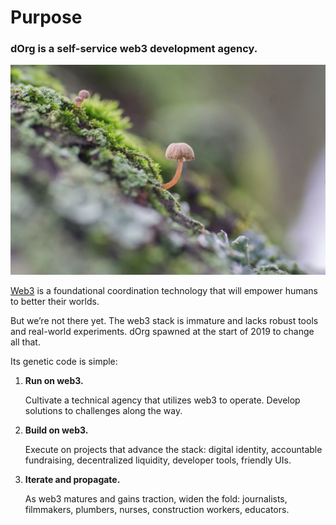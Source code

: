 # Purpose

### dOrg is a self-service web3 development agency.

![](../.gitbook/assets/imagen%20%288%29.png)

[Web3](../resources/glossary.md#web3) is a foundational coordination technology that will empower humans to better their worlds.

But we’re not there yet. The web3 stack is immature and lacks robust tools and real-world experiments. dOrg spawned at the start of 2019 to change all that.

Its genetic code is simple:

1. **Run on web3.**

   Cultivate a technical agency that utilizes web3 to operate. Develop solutions to challenges along the way.

2. **Build on web3.**

   Execute on projects that advance the stack: digital identity, accountable fundraising, decentralized liquidity, developer tools, friendly UIs.

3. **Iterate and propagate.**

   As web3 matures and gains traction, widen the fold: journalists, filmmakers, plumbers, nurses, construction workers, educators.

